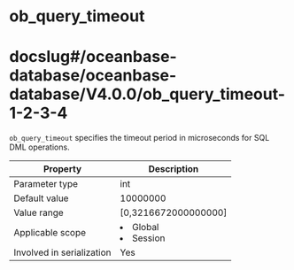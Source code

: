 ob_query_timeout
=====================================
# docslug#/oceanbase-database/oceanbase-database/V4.0.0/ob_query_timeout-1-2-3-4
`ob_query_timeout` specifies the timeout period in microseconds for SQL DML operations.


| **Property** | **Description** |
|---------|------------------------------------------------------------------------------------------------------------|
| Parameter type | int |
| Default value | 10000000 |
| Value range | [0,3216672000000000] |
| Applicable scope | <li> Global   <li> Session |
| Involved in serialization | Yes |


